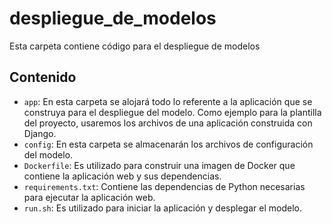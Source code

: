 # despliegue_de_modelos

Esta carpeta contiene código para el despliegue de modelos

## Contenido

- `app`: En esta carpeta se alojará todo lo referente a la aplicación que se construya para el despliegue del modelo. Como ejemplo para la plantilla del proyecto, usaremos los archivos de una aplicación construida con Django.
- `config`: En esta carpeta se almacenarán los archivos de configuración del modelo.
- `Dockerfile`: Es utilizado para construir una imagen de Docker que contiene la aplicación web y sus dependencias.
- `requirements.txt`: Contiene las dependencias de Python necesarias para ejecutar la aplicación web.
- `run.sh`:  Es utilizado para iniciar la aplicación y desplegar el modelo.
